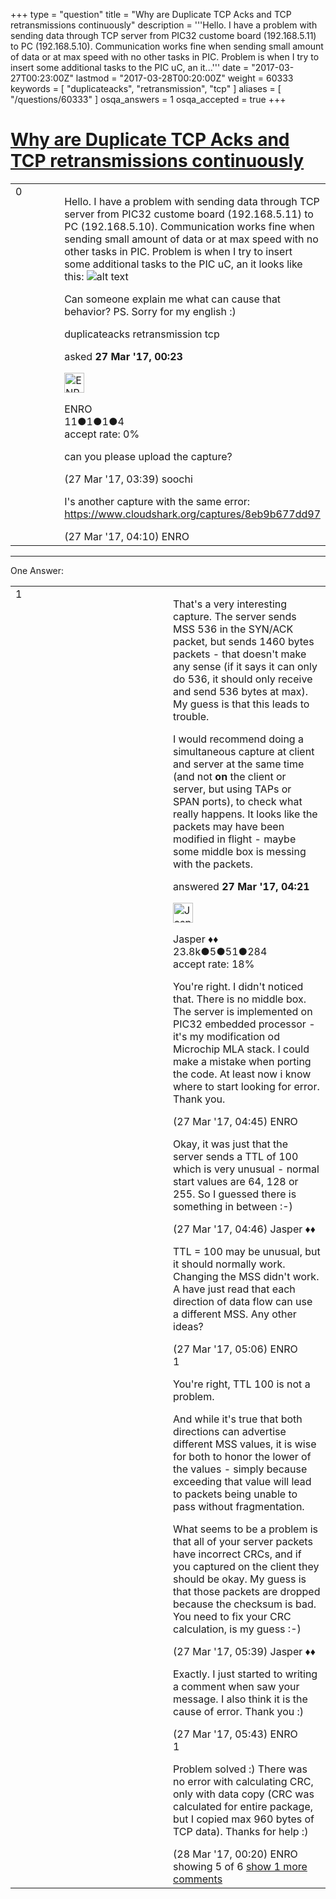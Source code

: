 +++
type = "question"
title = "Why are Duplicate TCP Acks and TCP retransmissions continuously"
description = '''Hello. I have a problem with sending data through TCP server from PIC32 custome board (192.168.5.11) to PC (192.168.5.10). Communication works fine when sending small amount of data or at max speed with no other tasks in PIC. Problem is when I try to insert some additional tasks to the PIC uC, an it...'''
date = "2017-03-27T00:23:00Z"
lastmod = "2017-03-28T00:20:00Z"
weight = 60333
keywords = [ "duplicateacks", "retransmission", "tcp" ]
aliases = [ "/questions/60333" ]
osqa_answers = 1
osqa_accepted = true
+++

<div class="headNormal">

# [Why are Duplicate TCP Acks and TCP retransmissions continuously](/questions/60333/why-are-duplicate-tcp-acks-and-tcp-retransmissions-continuously)

</div>

<div id="main-body">

<div id="askform">

<table id="question-table" style="width:100%;"><colgroup><col style="width: 50%" /><col style="width: 50%" /></colgroup><tbody><tr class="odd"><td style="width: 30px; vertical-align: top"><div class="vote-buttons"><span id="post-60333-upvote" class="ajax-command post-vote up" rel="nofollow" title="I like this post (click again to cancel)"> </span><div id="post-60333-score" class="post-score" title="current number of votes">0</div><span id="post-60333-downvote" class="ajax-command post-vote down" rel="nofollow" title="I dont like this post (click again to cancel)"> </span> <span id="favorite-mark" class="ajax-command favorite-mark" rel="nofollow" title="mark/unmark this question as favorite (click again to cancel)"> </span><div id="favorite-count" class="favorite-count"></div></div></td><td><div id="item-right"><div class="question-body"><p>Hello. I have a problem with sending data through TCP server from PIC32 custome board (192.168.5.11) to PC (192.168.5.10). Communication works fine when sending small amount of data or at max speed with no other tasks in PIC. Problem is when I try to insert some additional tasks to the PIC uC, an it looks like this: <img src="https://osqa-ask.wireshark.org/upfiles/Wireshark_iRKwM5R.PNG" alt="alt text" /></p><p>Can someone explain me what can cause that behavior? PS. Sorry for my english :)</p></div><div id="question-tags" class="tags-container tags"><span class="post-tag tag-link-duplicateacks" rel="tag" title="see questions tagged &#39;duplicateacks&#39;">duplicateacks</span> <span class="post-tag tag-link-retransmission" rel="tag" title="see questions tagged &#39;retransmission&#39;">retransmission</span> <span class="post-tag tag-link-tcp" rel="tag" title="see questions tagged &#39;tcp&#39;">tcp</span></div><div id="question-controls" class="post-controls"></div><div class="post-update-info-container"><div class="post-update-info post-update-info-user"><p>asked <strong>27 Mar '17, 00:23</strong></p><img src="https://secure.gravatar.com/avatar/145b078f8ade4804b2f7c643841a4101?s=32&amp;d=identicon&amp;r=g" class="gravatar" width="32" height="32" alt="ENRO&#39;s gravatar image" /><p><span>ENRO</span><br />
<span class="score" title="11 reputation points">11</span><span title="1 badges"><span class="badge1">●</span><span class="badgecount">1</span></span><span title="1 badges"><span class="silver">●</span><span class="badgecount">1</span></span><span title="4 badges"><span class="bronze">●</span><span class="badgecount">4</span></span><br />
<span class="accept_rate" title="Rate of the user&#39;s accepted answers">accept rate:</span> <span title="ENRO has no accepted answers">0%</span></p></img></div></div><div id="comments-container-60333" class="comments-container"><span id="60345"></span><div id="comment-60345" class="comment"><div id="post-60345-score" class="comment-score"></div><div class="comment-text"><p>can you please upload the capture?</p></div><div id="comment-60345-info" class="comment-info"><span class="comment-age">(27 Mar '17, 03:39)</span> <span class="comment-user userinfo">soochi</span></div></div><span id="60348"></span><div id="comment-60348" class="comment"><div id="post-60348-score" class="comment-score"></div><div class="comment-text"><p>I's another capture with the same error: <a href="https://www.cloudshark.org/captures/8eb9b677dd97">https://www.cloudshark.org/captures/8eb9b677dd97</a></p></div><div id="comment-60348-info" class="comment-info"><span class="comment-age">(27 Mar '17, 04:10)</span> <span class="comment-user userinfo">ENRO</span></div></div></div><div id="comment-tools-60333" class="comment-tools"></div><div class="clear"></div><div id="comment-60333-form-container" class="comment-form-container"></div><div class="clear"></div></div></td></tr></tbody></table>

------------------------------------------------------------------------

<div class="tabBar">

<span id="sort-top"></span>

<div class="headQuestions">

One Answer:

</div>

</div>

<span id="60350"></span>

<div id="answer-container-60350" class="answer accepted-answer">

<table style="width:100%;"><colgroup><col style="width: 50%" /><col style="width: 50%" /></colgroup><tbody><tr class="odd"><td style="width: 30px; vertical-align: top"><div class="vote-buttons"><span id="post-60350-upvote" class="ajax-command post-vote up" rel="nofollow" title="I like this post (click again to cancel)"> </span><div id="post-60350-score" class="post-score" title="current number of votes">1</div><span id="post-60350-downvote" class="ajax-command post-vote down" rel="nofollow" title="I dont like this post (click again to cancel)"> </span> <span class="accept-answer on" rel="nofollow" title="ENRO has selected this answer as the correct answer"> </span></div></td><td><div class="item-right"><div class="answer-body"><p>That's a very interesting capture. The server sends MSS 536 in the SYN/ACK packet, but sends 1460 bytes packets - that doesn't make any sense (if it says it can only do 536, it should only receive and send 536 bytes at max). My guess is that this leads to trouble.</p><p>I would recommend doing a simultaneous capture at client and server at the same time (and not <strong>on</strong> the client or server, but using TAPs or SPAN ports), to check what really happens. It looks like the packets may have been modified in flight - maybe some middle box is messing with the packets.</p></div><div class="answer-controls post-controls"></div><div class="post-update-info-container"><div class="post-update-info post-update-info-user"><p>answered <strong>27 Mar '17, 04:21</strong></p><img src="https://secure.gravatar.com/avatar/c578ba2967741f25aebd6afef702f432?s=32&amp;d=identicon&amp;r=g" class="gravatar" width="32" height="32" alt="Jasper&#39;s gravatar image" /><p><span>Jasper ♦♦</span><br />
<span class="score" title="23806 reputation points"><span>23.8k</span></span><span title="5 badges"><span class="badge1">●</span><span class="badgecount">5</span></span><span title="51 badges"><span class="silver">●</span><span class="badgecount">51</span></span><span title="284 badges"><span class="bronze">●</span><span class="badgecount">284</span></span><br />
<span class="accept_rate" title="Rate of the user&#39;s accepted answers">accept rate:</span> <span title="Jasper has 263 accepted answers">18%</span></p></div></div><div id="comments-container-60350" class="comments-container"><span id="60351"></span><div id="comment-60351" class="comment"><div id="post-60351-score" class="comment-score"></div><div class="comment-text"><p>You're right. I didn't noticed that. There is no middle box. The server is implemented on PIC32 embedded processor - it's my modification od Microchip MLA stack. I could make a mistake when porting the code. At least now i know where to start looking for error. Thank you.</p></div><div id="comment-60351-info" class="comment-info"><span class="comment-age">(27 Mar '17, 04:45)</span> <span class="comment-user userinfo">ENRO</span></div></div><span id="60352"></span><div id="comment-60352" class="comment"><div id="post-60352-score" class="comment-score"></div><div class="comment-text"><p>Okay, it was just that the server sends a TTL of 100 which is very unusual - normal start values are 64, 128 or 255. So I guessed there is something in between :-)</p></div><div id="comment-60352-info" class="comment-info"><span class="comment-age">(27 Mar '17, 04:46)</span> <span class="comment-user userinfo">Jasper ♦♦</span></div></div><span id="60353"></span><div id="comment-60353" class="comment"><div id="post-60353-score" class="comment-score"></div><div class="comment-text"><p>TTL = 100 may be unusual, but it should normally work. Changing the MSS didn't work. A have just read that each direction of data flow can use a different MSS. Any other ideas?</p></div><div id="comment-60353-info" class="comment-info"><span class="comment-age">(27 Mar '17, 05:06)</span> <span class="comment-user userinfo">ENRO</span></div></div><span id="60355"></span><div id="comment-60355" class="comment"><div id="post-60355-score" class="comment-score">1</div><div class="comment-text"><p>You're right, TTL 100 is not a problem.</p><p>And while it's true that both directions can advertise different MSS values, it is wise for both to honor the lower of the values - simply because exceeding that value will lead to packets being unable to pass without fragmentation.</p><p>What seems to be a problem is that all of your server packets have incorrect CRCs, and if you captured on the client they should be okay. My guess is that those packets are dropped because the checksum is bad. You need to fix your CRC calculation, is my guess :-)</p></div><div id="comment-60355-info" class="comment-info"><span class="comment-age">(27 Mar '17, 05:39)</span> <span class="comment-user userinfo">Jasper ♦♦</span></div></div><span id="60356"></span><div id="comment-60356" class="comment not_top_scorer"><div id="post-60356-score" class="comment-score"></div><div class="comment-text"><p>Exactly. I just started to writing a comment when saw your message. I also think it is the cause of error. Thank you :)</p></div><div id="comment-60356-info" class="comment-info"><span class="comment-age">(27 Mar '17, 05:43)</span> <span class="comment-user userinfo">ENRO</span></div></div><span id="60382"></span><div id="comment-60382" class="comment"><div id="post-60382-score" class="comment-score">1</div><div class="comment-text"><p>Problem solved :) There was no error with calculating CRC, only with data copy (CRC was calculated for entire package, but I copied max 960 bytes of TCP data). Thanks for help :)</p></div><div id="comment-60382-info" class="comment-info"><span class="comment-age">(28 Mar '17, 00:20)</span> <span class="comment-user userinfo">ENRO</span></div></div></div><div id="comment-tools-60350" class="comment-tools"><span class="comments-showing"> showing 5 of 6 </span> <a href="#" class="show-all-comments-link">show 1 more comments</a></div><div class="clear"></div><div id="comment-60350-form-container" class="comment-form-container"></div><div class="clear"></div></div></td></tr></tbody></table>

</div>

<div class="paginator-container-left">

</div>

</div>

</div>

